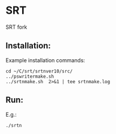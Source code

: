 # SRT
 SRT fork

## Installation:
Example installation commands:
```
cd ~/C/srt/srtnver10/src/
../pswritermake.sh
../srtnmake.sh  2>&1 | tee srtnmake.log
```

## Run:
E.g.:
```
./srtn
```